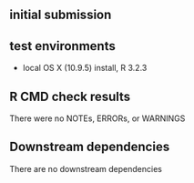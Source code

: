 ## initial submission

## test environments

* local OS X (10.9.5) install, R 3.2.3

## R CMD check results
There were no NOTEs, ERRORs, or WARNINGS

## Downstream dependencies
There are no downstream dependencies